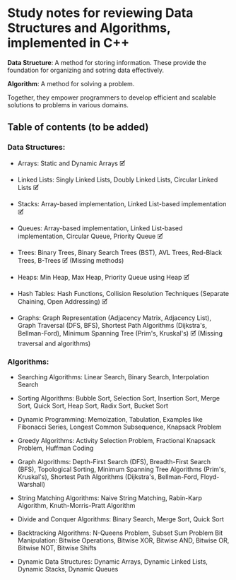 # Study notes for reviewing Data Structures and Algorithms, implemented in C++


**Data Structure**: A method for storing information. These provide the foundation for organizing and sotring data effectively.

**Algorithm**: A method for solving a problem.

Together, they empower programmers to develop efficient and scalable solutions to problems in various domains.

## Table of contents (to be added)

### Data Structures:

- Arrays: Static and Dynamic Arrays 🗹

- Linked Lists: Singly Linked Lists, Doubly Linked Lists, Circular Linked Lists 🗹

- Stacks: Array-based implementation, Linked List-based implementation 🗹

- Queues: Array-based implementation, Linked List-based implementation, Circular Queue, Priority Queue 🗹

- Trees: Binary Trees, Binary Search Trees (BST), AVL Trees, Red-Black Trees, B-Trees 🗹 (Missing methods)

- Heaps: Min Heap, Max Heap, Priority Queue using Heap 🗹

- Hash Tables: Hash Functions, Collision Resolution Techniques (Separate Chaining, Open Addressing) 🗹

- Graphs: Graph Representation (Adjacency Matrix, Adjacency List), Graph Traversal (DFS, BFS), Shortest Path Algorithms (Dijkstra's, Bellman-Ford), Minimum Spanning Tree (Prim's, Kruskal's) 🗹 (Missing traversal and algorithms)


### Algorithms:
- Searching Algorithms: Linear Search, Binary Search, Interpolation Search

- Sorting Algorithms: Bubble Sort, Selection Sort, Insertion Sort, Merge Sort, Quick Sort, Heap Sort, Radix Sort, Bucket Sort

- Dynamic Programming: Memoization, Tabulation, Examples like Fibonacci Series, Longest Common Subsequence, Knapsack Problem

- Greedy Algorithms: Activity Selection Problem, Fractional Knapsack Problem, Huffman Coding

- Graph Algorithms: Depth-First Search (DFS), Breadth-First Search (BFS), Topological Sorting, Minimum Spanning Tree Algorithms (Prim's, Kruskal's), Shortest Path Algorithms (Dijkstra's, Bellman-Ford, Floyd-Warshall)

- String Matching Algorithms: Naive String Matching, Rabin-Karp Algorithm, Knuth-Morris-Pratt Algorithm

- Divide and Conquer Algorithms: Binary Search, Merge Sort, Quick Sort

- Backtracking Algorithms: N-Queens Problem, Subset Sum Problem
Bit Manipulation: Bitwise Operations, Bitwise XOR, Bitwise AND, Bitwise OR, Bitwise NOT, Bitwise Shifts

- Dynamic Data Structures: Dynamic Arrays, Dynamic Linked Lists, Dynamic Stacks, Dynamic Queues
